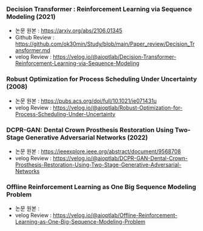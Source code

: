 ### Decision Transformer : Reinforcement Learning via Sequence Modeling (2021)
* 논문 원본 : https://arxiv.org/abs/2106.01345
* Github Review : https://github.com/ok30min/Study/blob/main/Paper_review/Decision_Transformer.md
* velog Review : https://velog.io/@aioptlab/Decision-Transformer-Reinforcement-Learning-via-Sequence-Modeling

### Robust Optimization for Process Scheduling Under Uncertainty (2008)
* 논문 원본 : https://pubs.acs.org/doi/full/10.1021/ie071431u
* velog Review : https://velog.io/@aioptlab/Robust-Optimization-for-Process-Scheduling-Under-Uncertainty

### DCPR-GAN: Dental Crown Prosthesis Restoration Using Two-Stage Generative Adversarial Networks (2022)
* 논문 원본 : https://ieeexplore.ieee.org/abstract/document/9568708
* velog Review : https://velog.io/@aioptlab/DCPR-GAN-Dental-Crown-Prosthesis-Restoration-Using-Two-Stage-Generative-Adversarial-Networks

### Offline Reinforcement Learning as One Big Sequence Modeling Problem
* 논문 원본 : 
* velog Review : https://velog.io/@aioptlab/Offline-Reinforcement-Learning-as-One-Big-Sequence-Modeling-Problem
